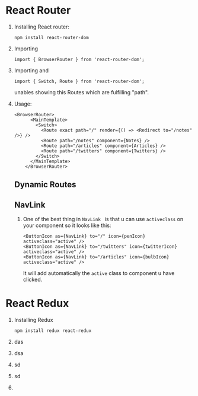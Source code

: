 # React Router

1. Installing React router:

    ```
    npm install react-router-dom
    ```

2. Importing <BrowserRouter />

    ```react
    import { BrowserRouter } from 'react-router-dom';
    ```

3. Importing <Switch> and <Route>

    ```react
    import { Switch, Route } from 'react-router-dom';
    ```

    <Switch> unables showing this Routes which are fulfilling "path". 

4. Usage:

    ```react
    <BrowserRouter>
          <MainTemplate>
            <Switch>
              <Route exact path="/" render={() => <Redirect to="/notes" />} />
              <Route path="/notes" component={Notes} />
              <Route path="/articles" component={Articles} />
              <Route path="/twitters" component={Twitters} />
            </Switch>
          </MainTemplate>
        </BrowserRouter>
    ```

    ## Dynamic Routes

    

    

    ## NavLink

    1. One of the best thing in `NavLink ` is that u can use `activeclass` on your component so it looks like this:

        ```react
        <ButtonIcon as={NavLink} to="/" icon={penIcon} activeclass="active" />
        <ButtonIcon as={NavLink} to="/twitters" icon={twitterIcon} activeclass="active" />
        <ButtonIcon as={NavLink} to="/articles" icon={bulbIcon} activeclass="active" />
        ```

          It will add automatically the `active` class to component u have clicked.

    

    

# React Redux

1. Installing Redux

    ```
    npm install redux react-redux
    ```

2. das

3. dsa

4. sd

5. sd

6. 

